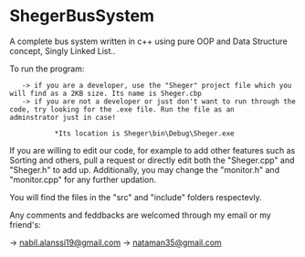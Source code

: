 # ShegerBusSystem

A complete bus system written in c++ using pure OOP and Data Structure concept, Singly Linked List.. 


To run the program:

       -> if you are a developer, use the "Sheger" project file which you will find as a 2KB size. Its name is Sheger.cbp
       -> if you are not a developer or just don't want to run through the code, try looking for the .exe file. Run the file as an      adminstrator just in case!
       
               *Its location is Sheger\bin\Debug\Sheger.exe

If you are willing to edit our code, for example to add other features such as Sorting and others, pull a request or directly edit both the "Sheger.cpp" and "Sheger.h" to add up. Additionally, you may change the "monitor.h" and "monitor.cpp" for any further updation.

You will find the files in the "src" and "include" folders respectevly.

Any comments and feddbacks are welcomed through my email or my friend's:

-> nabil.alanssi19@gmail.com
-> nataman35@gmail.com
